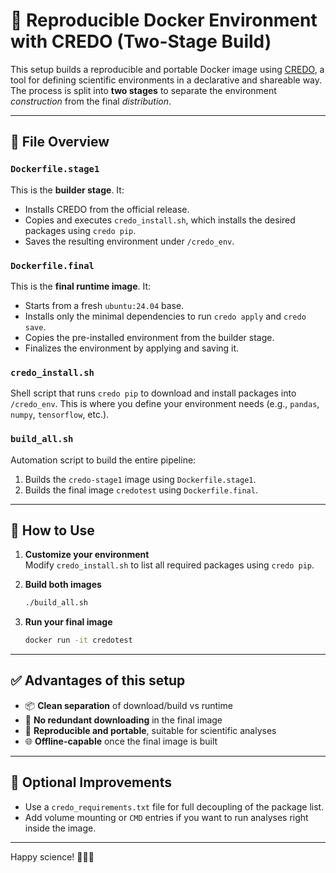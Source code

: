 # 🧪 Reproducible Docker Environment with CREDO (Two-Stage Build)

This setup builds a reproducible and portable Docker image using [CREDO](https://github.com/CREDOProject/core), a tool for defining scientific environments in a declarative and shareable way. The process is split into **two stages** to separate the environment *construction* from the final *distribution*.

---

## 📂 File Overview

### `Dockerfile.stage1`
This is the **builder stage**. It:
- Installs CREDO from the official release.
- Copies and executes `credo_install.sh`, which installs the desired packages using `credo pip`.
- Saves the resulting environment under `/credo_env`.

### `Dockerfile.final`
This is the **final runtime image**. It:
- Starts from a fresh `ubuntu:24.04` base.
- Installs only the minimal dependencies to run `credo apply` and `credo save`.
- Copies the pre-installed environment from the builder stage.
- Finalizes the environment by applying and saving it.

### `credo_install.sh`
Shell script that runs `credo pip` to download and install packages into `/credo_env`. This is where you define your environment needs (e.g., `pandas`, `numpy`, `tensorflow`, etc.).

### `build_all.sh`
Automation script to build the entire pipeline:
1. Builds the `credo-stage1` image using `Dockerfile.stage1`.
2. Builds the final image `credotest` using `Dockerfile.final`.

---

## 🚀 How to Use

1. **Customize your environment**  
   Modify `credo_install.sh` to list all required packages using `credo pip`.

2. **Build both images**
   ```bash
   ./build_all.sh
   ```

3. **Run your final image**
   ```bash
   docker run -it credotest
   ```

---

## ✅ Advantages of this setup

- 📦 **Clean separation** of download/build vs runtime
- 🚫 **No redundant downloading** in the final image
- 🔁 **Reproducible and portable**, suitable for scientific analyses
- 🌐 **Offline-capable** once the final image is built

---

## 🧊 Optional Improvements

- Use a `credo_requirements.txt` file for full decoupling of the package list.
- Add volume mounting or `CMD` entries if you want to run analyses right inside the image.

---

Happy science! 🧬🧫🔬
